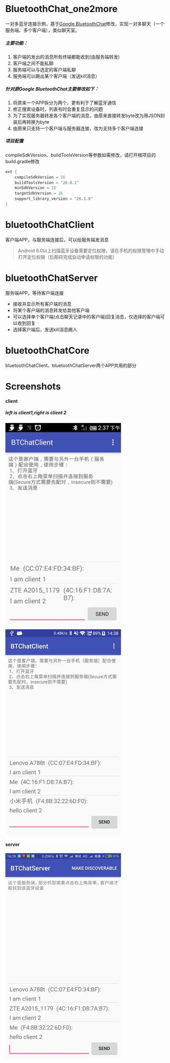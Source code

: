# BluetoothChat_one2more
一对多蓝牙连接示例，基于[Google BluetoothChat](https://github.com/googlesamples/android-BluetoothChat)修改，实现一对多聊天（一个服务端、多个客户端），类似聊天室。

##### 主要功能：
1. 客户端的发出的消息所有终端都能收到(由服务端转发)
2. 客户端之间不能私聊
3. 服务端可以与选定的客户端私聊
4. 服务端可以踢出某个客户端（发送kill消息）

##### 针对原Google BluetoothChat主要修改如下：
1. 将原来一个APP拆分为两个，更有利于了解蓝牙通信
2. 修正搜索设备时，列表有时会重复显示的问题
3. 为了实现服务器转发各个客户端的消息，由原来直接转发byte改为用JSON封装后再转换为byte
4. 由原来只支持一个客户端与服务器连接，改为支持多个客户端连接

##### 项目配置
compileSdkVersion、buildToolsVersion等参数如需修改，请打开根项目的build.gradle修改
``` groovy
ext {
    compileSdkVersion = 26
    buildToolsVersion = "26.0.1"
    minSdkVersion = 18
    targetSdkVersion = 26
    support_library_version = "26.1.0"
}
```

# bluetoothChatClient
客户端APP，与服务端连接后，可以给服务端发消息
> Android 6.0以上扫描蓝牙设备需要定位权限，请在手机的权限管理中手动打开定位权限（后期将完成自动申请权限的功能）

# bluetoothChatServer
服务端APP，等待客户端连接
- 接收并显示所有客户端的消息
- 将某个客户端的消息转发给其他客户端
- 可以选择单个客户端(点击聊天记录中的客户端)回复消息，仅选择的客户端可以收到回复
- 选择客户端后，发送kill消息踢人

# bluetoothChatCore
bluetoothChatClient、bluetoothChatServer两个APP共用的部分

# Screenshots
#### client
##### left is client1,right is client 2
![client_1](captures/client_1.png)&nbsp;&nbsp;![client_2](captures/client_2.png)

#### server
![server](captures/server.png)
